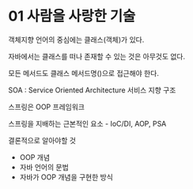 # 01 사람을 사랑한 기술

객체지향 언어의 중심에는 클래스(객체)가 있다.

자바에서는 클래스를 떠나 존재할 수 있는 것은 아무것도 없다.

모든 메서드도 클래스 메서드명()으로 접근해야 한다.

SOA : Service Oriented Architecture 서비스 지향 구조

스프링은 OOP 프레임워크

스프링을 지배하는 근본적인 요소 - IoC/DI, AOP, PSA

결론적으로 알아야할 것
- OOP 개념
- 자바 언어의 문법
- 자바가 OOP 개념을 구현한 방식
